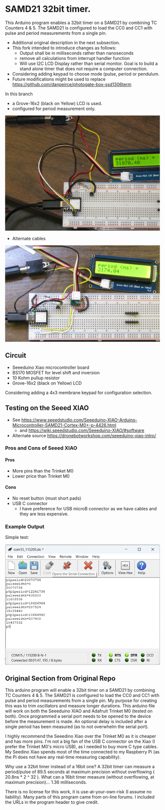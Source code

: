 # SAMD21 32bit timer.

This Arduino program enables a 32bit timer on a SAMD21 by combining TC Counters 4 & 5.
The SAMD21 is configured to load the CC0 and CC1 with pulse and period measurements from a single pin.

* Additional original description in the next subsection. 
* This fork intended to introduce changes as follows:
    * Output shall be in milliseconds rather than nanoseconds
	* remove all calculations from interrupt handler function
	* Will use I2C LCD Display rather than serial monitor. Goal is to build a stand alone timer that
	  does not require a computer connection.
* Considering adding keypad to choose mode (pulse, period or pendulum.
* Future modifications might be used to replace https://github.com/danpeirce/photogate-box-ssd1306term 

In this branch 

* a Grove-16x2 (black on Yellow) LCD is used.
* configured for period measurement only.

![](img/period_lcd.png)

* Alternate cables

![](img/period_lcd_2.png)

## Circuit

* Seeeduino Xiao microcontroller board
* BS170 MOSFET for level shift and inversion
* 10 Kohm pullup resistor 
* Grove-16x2 (black on Yellow) LCD

Considering adding a 4x3 membrane keypad for configuration selection.


## Testing on the Seeed XIAO

* See https://www.seeedstudio.com/Seeeduino-XIAO-Arduino-Microcontroller-SAMD21-Cortex-M0+-p-4426.html
    * and https://wiki.seeedstudio.com/Seeeduino-XIAO/#software
* Alternate source https://dronebotworkshop.com/seeeduino-xiao-intro/

### Pros and Cons of Seeed XIAO

#### Pros

* More pins than the Trinket M0
* Lower price than Trinket M0 

#### Cons

* No reset button (must short pads)
* USB C connector
    * I have preference for USB microB connector as we have cables and they are less expensive.

### Example Output

Simple test:

![](img/testPulseXIAO.png)

## Original Section from Original Repo

This arduino program will enable a 32bit timer on a SAMD21 by combining TC Counters 4 & 5.
The SAMD21 is configured to load the CC0 and CC1 with pulse and period measurements from a single pin.
My purpose for creating this was to trim oscillators and measure longer durations.
This arduino file will work on both the Seeeduino XIAO and Adafruit Trinket M0 (tested on both).
Once programmed a serial port needs to be opened to the device before the measurement is made.
An optional delay is included after a single period has been measured (as to not overwhelm the serial port).

I highly recommend the Seeedino Xiao over the Trinket M0 as it is cheaper and has more pins.
I'm not a big fan of the USB C connector on the Xiao (I prefer the Trinket M0's micro USB), as I needed to buy more C type cables.
My Seedino Xiao spends most of the time connected to my Raspberry Pi (as the Pi does not have any real-time measuring capability). 

Why use a 32bit timer instead of a 16bit one? A 32bit timer can measure a period/pulse of 89.5 seconds at maximum precision without overflowing ( 20.8ns * 2 ^ 32 ).
What can a 16bit timer measure (without overflowing, at maximum precision)... 1.36 milliseconds.

There is no license for this work, it is use-at-your-own-risk (I assume no liability).
Many parts of this program came from on-line forums. I included the URLs in the program header to give credit.
